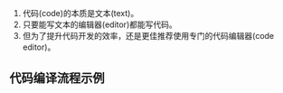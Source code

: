<script setup lang="ts">import Bilibili from '../tools/Bilibili.vue';</script>
<Bilibili vid="BV1jm411o7tq" />

1. 代码(code)的本质是文本(text)。
2. 只要能写文本的编辑器(editor)都能写代码。
3. 但为了提升代码开发的效率，还是更佳推荐使用专门的代码编辑器(code editor)。

## 代码编译流程示例
